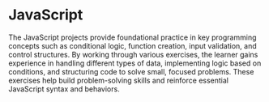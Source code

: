 # JavaScript
The JavaScript projects provide foundational practice in key programming concepts such as conditional logic, function creation, input validation, and control structures. By working through various exercises, the learner gains experience in handling different types of data, implementing logic based on conditions, and structuring code to solve small, focused problems. These exercises help build problem-solving skills and reinforce essential JavaScript syntax and behaviors.
